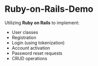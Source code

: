 # Ruby-on-Rails-Demo
Utilizing **Ruby on Rails** to implement: 
* User classes
* Registration
* Login (using tokenization)
* Account activation
* Password reset requests
* CRUD operations
